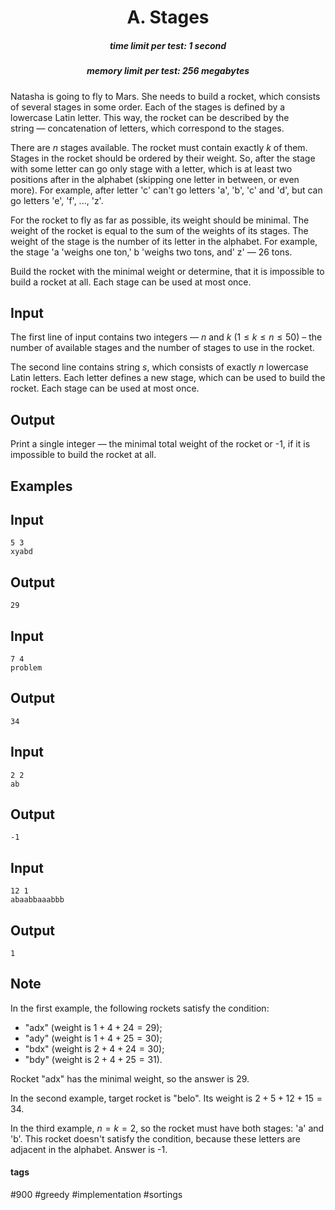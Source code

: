 <h1 style='text-align: center;'> A. Stages</h1>

<h5 style='text-align: center;'>time limit per test: 1 second</h5>
<h5 style='text-align: center;'>memory limit per test: 256 megabytes</h5>

Natasha is going to fly to Mars. She needs to build a rocket, which consists of several stages in some order. Each of the stages is defined by a lowercase Latin letter. This way, the rocket can be described by the string — concatenation of letters, which correspond to the stages.

There are $n$ stages available. The rocket must contain exactly $k$ of them. Stages in the rocket should be ordered by their weight. So, after the stage with some letter can go only stage with a letter, which is at least two positions after in the alphabet (skipping one letter in between, or even more). For example, after letter 'c' can't go letters 'a', 'b', 'c' and 'd', but can go letters 'e', 'f', ..., 'z'.

For the rocket to fly as far as possible, its weight should be minimal. The weight of the rocket is equal to the sum of the weights of its stages. The weight of the stage is the number of its letter in the alphabet. For example, the stage 'a 'weighs one ton,' b 'weighs two tons, and' z' — $26$ tons.

Build the rocket with the minimal weight or determine, that it is impossible to build a rocket at all. Each stage can be used at most once.

## Input

The first line of input contains two integers — $n$ and $k$ ($1 \le k \le n \le 50$) – the number of available stages and the number of stages to use in the rocket.

The second line contains string $s$, which consists of exactly $n$ lowercase Latin letters. Each letter defines a new stage, which can be used to build the rocket. Each stage can be used at most once.

## Output

Print a single integer — the minimal total weight of the rocket or -1, if it is impossible to build the rocket at all.

## Examples

## Input


```
5 3  
xyabd  

```
## Output


```
29
```
## Input


```
7 4  
problem  

```
## Output


```
34
```
## Input


```
2 2  
ab  

```
## Output


```
-1
```
## Input


```
12 1  
abaabbaaabbb  

```
## Output


```
1
```
## Note

In the first example, the following rockets satisfy the condition:

* "adx" (weight is $1+4+24=29$);
* "ady" (weight is $1+4+25=30$);
* "bdx" (weight is $2+4+24=30$);
* "bdy" (weight is $2+4+25=31$).

Rocket "adx" has the minimal weight, so the answer is $29$.

In the second example, target rocket is "belo". Its weight is $2+5+12+15=34$.

In the third example, $n=k=2$, so the rocket must have both stages: 'a' and 'b'. This rocket doesn't satisfy the condition, because these letters are adjacent in the alphabet. Answer is -1.



#### tags 

#900 #greedy #implementation #sortings 